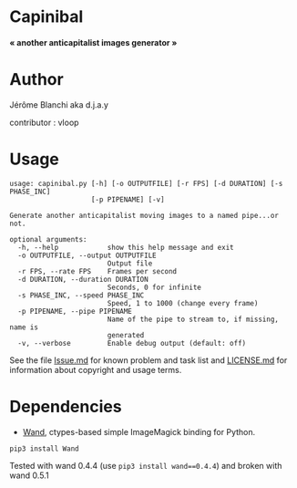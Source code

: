 # Capinibal
#### « another anticapitalist images generator »

# Author
Jérôme Blanchi aka d.j.a.y

contributor : vloop

# Usage
```
usage: capinibal.py [-h] [-o OUTPUTFILE] [-r FPS] [-d DURATION] [-s PHASE_INC]
                    [-p PIPENAME] [-v]

Generate another anticapitalist moving images to a named pipe...or not.

optional arguments:
  -h, --help            show this help message and exit
  -o OUTPUTFILE, --output OUTPUTFILE
                        Output file
  -r FPS, --rate FPS    Frames per second
  -d DURATION, --duration DURATION
                        Seconds, 0 for infinite
  -s PHASE_INC, --speed PHASE_INC
                        Speed, 1 to 1000 (change every frame)
  -p PIPENAME, --pipe PIPENAME
                        Name of the pipe to stream to, if missing, name is
                        generated
  -v, --verbose         Enable debug output (default: off)

```

See the file [Issue.md](Issues.md) for known problem and task list and [LICENSE.md](LICENSE.md)
for information about copyright and usage terms.

# Dependencies
* [Wand](http://wand-py.org/), ctypes-based simple ImageMagick binding for Python.
```
pip3 install Wand
```
Tested with wand 0.4.4 (use `pip3 install wand==0.4.4`) and broken with wand 0.5.1
